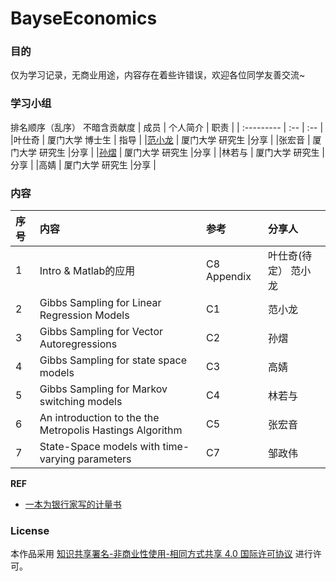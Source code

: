 # BayseEconomics



### 目的

仅为学习记录，无商业用途，内容存在着些许错误，欢迎各位同学友善交流~


### 学习小组

排名顺序（乱序） 不暗含贡献度
| 成员       | 个人简介 |  职责 | 
| :--------- | :-- |   :-- | 
|叶仕奇 | 厦门大学 博士生 | 指导 | 
|[范小龙](https://www.cnblogs.com/RankFan/)	| 厦门大学 研究生	|分享 | 
|张宏音	| 厦门大学 研究生	|分享 | 
|[孙熠](https://github.com/Alysonny)	| 厦门大学 研究生	|分享 | 
|林若与	| 厦门大学 研究生	|分享 | 
|高婧	| 厦门大学 研究生	|分享 | 


### 内容


| 序号       | 内容 |  参考 | 分享人 | 
| :--------- | :-- |   :-- | :---- | 
| 1 |	Intro & Matlab的应用                         | 	C8 Appendix| 	叶仕奇(待定） 范小龙| 
| 2	| Gibbs Sampling for Linear Regression Models	 | C1	| 范小龙| 
| 3	| Gibbs Sampling for Vector Autoregressions    | 	C2| 	孙熠| | 
| 4	| Gibbs Sampling for state space models        	| C3	| 高婧| 
| 5 |	Gibbs Sampling for Markov switching models     | 	C4	| 林若与| 
| 6	| An introduction to the the Metropolis Hastings Algorithm| 	C5	| 张宏音| 
| 7	| State-Space models with time-varying parameters      | 	C7	| 邹政伟| 

**REF**

- [一本为银行家写的计量书](https://mp.weixin.qq.com/s/hYY8cgzWDwnN5FsL1O8Nrg)

### License
本作品采用 [知识共享署名-非商业性使用-相同方式共享 4.0 国际许可协议](https://creativecommons.org/licenses/by-nc-sa/4.0/) 进行许可。
